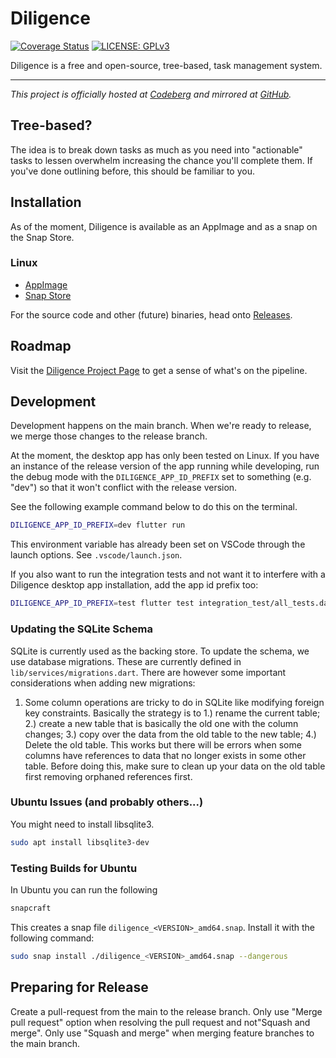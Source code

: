 # Diligence

[![Coverage Status](https://coveralls.io/repos/github/asartalo/diligence/badge.svg?branch=main)](https://coveralls.io/github/asartalo/diligence?branch=main)
[![LICENSE: GPLv3](https://img.shields.io/github/license/asartalo/diligence.svg?color=purple)](https://github.com/asartalo/diligence/blob/master/LICENSE)


Diligence is a free and open-source, tree-based, task management system.

---

*This project is officially hosted at [Codeberg](https://codeberg.org/asartalo/diligence) and mirrored at [GitHub](https://github.com/asartalo/diligence).*

## Tree-based?

The idea is to break down tasks as much as you need into "actionable" tasks to lessen overwhelm increasing the chance you'll complete them. If you've done outlining before, this should be familiar to you.

## Installation

As of the moment, Diligence is available as an AppImage and as a snap on the Snap Store.

### Linux

- [AppImage](https://github.com/asartalo/diligence/releases/download/0.1.10/Diligence-x64.AppImage)
- [Snap Store](https://snapcraft.io/diligence)

For the source code and other (future) binaries, head onto [Releases](https://github.com/asartalo/diligence/releases).

## Roadmap

Visit the [Diligence Project Page](https://github.com/users/asartalo/projects/1/views/1) to get a sense of what's on the pipeline.

## Development

Development happens on the main branch. When we're ready to release, we merge those changes to the release branch.

At the moment, the desktop app has only been tested on Linux. If you have an instance of the release version of the app running while developing, run the debug mode with the `DILIGENCE_APP_ID_PREFIX` set to something (e.g. "dev") so that it won't conflict with the release version.

See the following example command below to do this on the terminal.

```sh
DILIGENCE_APP_ID_PREFIX=dev flutter run
```

This environment variable has already been set on VSCode through the launch options. See `.vscode/launch.json`.

If you also want to run the integration tests and not want it to interfere with a Diligence desktop app installation, add the app id prefix too:

```sh
DILIGENCE_APP_ID_PREFIX=test flutter test integration_test/all_tests.dart
```

### Updating the SQLite Schema

SQLite is currently used as the backing store. To update the schema, we use database migrations. These are currently defined in `lib/services/migrations.dart`. There are however some important considerations when adding new migrations:

1. Some column operations are tricky to do in SQLite like modifying foreign key constraints. Basically the strategy is to 1.) rename the current table; 2.) create a new table that is basically the old one with the column changes; 3.) copy over the data from the old table to the new table; 4.) Delete the old table. This works but there will be errors when some columns have references to data that no longer exists in some other table. Before doing this, make sure to clean up your data on the old table first removing orphaned references first.

### Ubuntu Issues (and probably others...)

You might need to install libsqlite3.

```sh
sudo apt install libsqlite3-dev
```

### Testing Builds for Ubuntu

In Ubuntu you can run the following

```sh
snapcraft
```

This creates a snap file `diligence_<VERSION>_amd64.snap`. Install it with the following command:

```sh
sudo snap install ./diligence_<VERSION>_amd64.snap --dangerous
```

## Preparing for Release

Create a pull-request from the main to the release branch. Only use "Merge pull request" option when resolving the pull request and not"Squash and merge". Only use "Squash and merge" when merging feature branches to the main branch.
